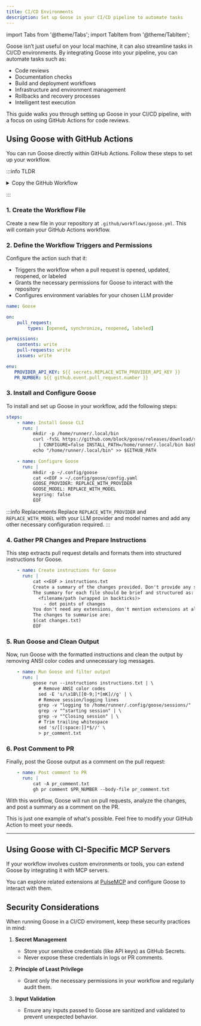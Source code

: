 ```yaml
---
title: CI/CD Environments
description: Set up Goose in your CI/CD pipeline to automate tasks
---
```


import Tabs from '@theme/Tabs';
import TabItem from '@theme/TabItem';

Goose isn’t just useful on your local machine, it can also streamline tasks in CI/CD environments. By integrating Goose into your pipeline, you can automate tasks such as:

- Code reviews
- Documentation checks
- Build and deployment workflows
- Infrastructure and environment management
- Rollbacks and recovery processes
- Intelligent test execution

This guide walks you through setting up Goose in your CI/CD pipeline, with a focus on using GitHub Actions for code reviews.


## Using Goose with GitHub Actions
You can run Goose directly within GitHub Actions. Follow these steps to set up your workflow.

:::info TLDR
<details>
   <summary>Copy the GitHub Workflow</summary>
   
   ```yaml title="goose.yml"

   name: Goose

   on:
      pull_request:
         types: [opened, synchronize, reopened, labeled]

   permissions:
      contents: write
      pull-requests: write
      issues: write

   env:
      PROVIDER_API_KEY: ${{ secrets.REPLACE_WITH_PROVIDER_API_KEY }}
      PR_NUMBER: ${{ github.event.pull_request.number }}

   jobs:
      goose-comment:
         runs-on: ubuntu-latest

         steps:
               - name: Check out repository
               uses: actions/checkout@v4
               with:
                     fetch-depth: 0

               - name: Gather PR information
               run: |
                     {
                     echo "# Files Changed"
                     gh pr view $PR_NUMBER --json files \
                        -q '.files[] | "* " + .path + " (" + (.additions|tostring) + " additions, " + (.deletions|tostring) + " deletions)"'
                     echo ""
                     echo "# Changes Summary"
                     gh pr diff $PR_NUMBER
                     } > changes.txt

               - name: Install Goose CLI
               run: |
                     mkdir -p /home/runner/.local/bin
                     curl -fsSL https://github.com/block/goose/releases/download/stable/download_cli.sh \
                     | CONFIGURE=false INSTALL_PATH=/home/runner/.local/bin bash
                     echo "/home/runner/.local/bin" >> $GITHUB_PATH

               - name: Configure Goose
               run: |
                     mkdir -p ~/.config/goose
                     cat <<EOF > ~/.config/goose/config.yaml
                     GOOSE_PROVIDER: REPLACE_WITH_PROVIDER
                     GOOSE_MODEL: REPLACE_WITH_MODEL
                     keyring: false
                     EOF

               - name: Create instructions for Goose
               run: |
                     cat <<EOF > instructions.txt
                     Create a summary of the changes provided. Don't provide any session or logging details.
                     The summary for each file should be brief and structured as:
                     <filename/path (wrapped in backticks)>
                        - dot points of changes
                     You don't need any extensions, don't mention extensions at all.
                     The changes to summarise are:
                     $(cat changes.txt)
                     EOF

               - name: Test
               run: cat instructions.txt

               - name: Run Goose and filter output
               run: |
                     goose run --instructions instructions.txt | \
                     # Remove ANSI color codes
                     sed -E 's/\x1B\[[0-9;]*[mK]//g' | \
                     # Remove session/logging lines
                     grep -v "logging to /home/runner/.config/goose/sessions/" | \
                     grep -v "^starting session" | \
                     grep -v "^Closing session" | \
                     # Trim trailing whitespace
                     sed 's/[[:space:]]*$//' \
                     > pr_comment.txt

               - name: Post comment to PR
               run: |
                     cat -A pr_comment.txt
                     gh pr comment $PR_NUMBER --body-file pr_comment.txt
   ```
</details>

:::

### 1. Create the Workflow File

Create a new file in your repository at `.github/workflows/goose.yml`. This will contain your GitHub Actions workflow.

### 2. Define the Workflow Triggers and Permissions

Configure the action such that it:

- Triggers the workflow when a pull request is opened, updated, reopened, or labeled
- Grants the necessary permissions for Goose to interact with the repository
- Configures environment variables for your chosen LLM provider

```yaml
name: Goose

on:
    pull_request:
        types: [opened, synchronize, reopened, labeled]

permissions:
    contents: write
    pull-requests: write
    issues: write

env:
   PROVIDER_API_KEY: ${{ secrets.REPLACE_WITH_PROVIDER_API_KEY }}
   PR_NUMBER: ${{ github.event.pull_request.number }}
```


### 3. Install and Configure Goose

To install and set up Goose in your workflow, add the following steps:

```yaml
steps:
    - name: Install Goose CLI
      run: |
          mkdir -p /home/runner/.local/bin
          curl -fsSL https://github.com/block/goose/releases/download/stable/download_cli.sh \
            | CONFIGURE=false INSTALL_PATH=/home/runner/.local/bin bash
          echo "/home/runner/.local/bin" >> $GITHUB_PATH

    - name: Configure Goose
      run: |
          mkdir -p ~/.config/goose
          cat <<EOF > ~/.config/goose/config.yaml
          GOOSE_PROVIDER: REPLACE_WITH_PROVIDER
          GOOSE_MODEL: REPLACE_WITH_MODEL
          keyring: false
          EOF
```

:::info Replacements
Replace `REPLACE_WITH_PROVIDER` and `REPLACE_WITH_MODEL` with your LLM provider and model names and add any other necessary configuration required.
:::

### 4. Gather PR Changes and Prepare Instructions

This step extracts pull request details and formats them into structured instructions for Goose.

```yaml
    - name: Create instructions for Goose
      run: |
          cat <<EOF > instructions.txt
          Create a summary of the changes provided. Don't provide any session or logging details.
          The summary for each file should be brief and structured as:
            <filename/path (wrapped in backticks)>
              - dot points of changes
          You don't need any extensions, don't mention extensions at all.
          The changes to summarise are:
          $(cat changes.txt)
          EOF
```

### 5. Run Goose and Clean Output

Now, run Goose with the formatted instructions and clean the output by removing ANSI color codes and unnecessary log messages.

```yaml
    - name: Run Goose and filter output
      run: |
          goose run --instructions instructions.txt | \
            # Remove ANSI color codes
            sed -E 's/\x1B\[[0-9;]*[mK]//g' | \
            # Remove session/logging lines
            grep -v "logging to /home/runner/.config/goose/sessions/" | \
            grep -v "^starting session" | \
            grep -v "^Closing session" | \
            # Trim trailing whitespace
            sed 's/[[:space:]]*$//' \
            > pr_comment.txt
```

### 6. Post Comment to PR

Finally, post the Goose output as a comment on the pull request:

```yaml
    - name: Post comment to PR
      run: |
          cat -A pr_comment.txt
          gh pr comment $PR_NUMBER --body-file pr_comment.txt
```

With this workflow, Goose will run on pull requests, analyze the changes, and post a summary as a comment on the PR.

This is just one example of what's possible. Feel free to modify your GitHub Action to meet your needs.

---

## Using Goose with CI-Specific MCP Servers

If your workflow involves custom environments or tools, you can extend Goose by integrating it with MCP servers.

You can explore related extensions at [PulseMCP](https://www.pulsemcp.com/servers) and configure Goose to interact with them.

## Security Considerations

When running Goose in a CI/CD enviroment, keep these security practices in mind:

1. **Secret Management**
      - Store your sensitive credentials (like API keys) as GitHub Secrets. 
      - Never expose these credentials in logs or PR comments.

2. **Principle of Least Privilege**
      - Grant only the necessary permissions in your workflow and regularly audit them.

3. **Input Validation**
      - Ensure any inputs passed to Goose are sanitized and validated to prevent unexpected behavior.
